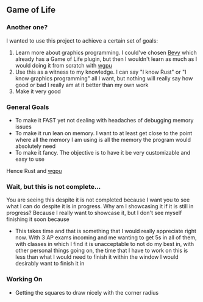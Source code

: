 ## Game of Life

### Another one?

I wanted to use this project to achieve a certain set of goals:

1. Learn more about graphics programming. I could've chosen [Bevy](https://github.com/bevyengine/bevy) which already has a Game of Life plugin, but then I wouldn't learn as much as I would doing it from scratch with [wgpu](https://github.com/gfx-rs/wgpu)
2. Use this as a witness to my knowledge. I can say "I know Rust" or "I know graphics programming" all I want, but nothing will really say how good or bad I really am at it better than my own work
3. Make it very good

### General Goals

- To make it FAST yet not dealing with headaches of debugging memory issues
- To make it run lean on memory. I want to at least get close to the point where all the memory I am using is all the memory the program would absolutely need
- To make it fancy. The objective is to have it be very customizable and easy to use

Hence Rust and [wgpu](https://github.com/gfx-rs/wgpu)

### Wait, but this is not complete...

You are seeing this despite it is not completed because I want you to see what I can do despite it is in progress.
Why am I showcasing it if it is still in progress? Because I really want to showcase it, but I don't see myself finishing it soon because

- This takes time and that is something that I would really appreciate right now. With 3 AP exams incoming and me wanting to get 5s in all of them, with classes in which I find it is unacceptable to not do my best in, with other personal things going on, the time that I have to work on this is less than what I would need to finish it within the window I would desirably want to finish it in

### Working On

- Getting the squares to draw nicely with the corner radius
